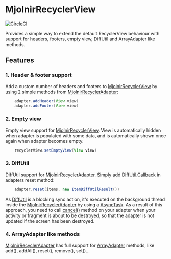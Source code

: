 MjolnirRecyclerView
==========

[![CircleCI](https://circleci.com/gh/infinum/MjolnirRecyclerView/tree/master.svg?style=svg&circle-token=d7d31554a2af2654f26885397e9dda150cc07428)](https://circleci.com/gh/infinum/MjolnirRecyclerView/tree/master)

Provides a simple way to extend the default RecyclerView behaviour with support for headers, footers, empty view, DiffUtil and ArrayAdapter like methods.

## Features

### 1. Header & footer support

Add a custom number of headers and footers to [MjolnirRecyclerView](https://github.com/infinum/MjolnirRecyclerView/blob/master/mjolnirrecyclerview/src/main/java/co/infinum/mjolnirrecyclerview/MjolnirRecyclerView.java) by using 2 simple methods from [MjolnirRecyclerAdapter](https://github.com/infinum/MjolnirRecyclerView/blob/master/mjolnirrecyclerview/src/main/java/co/infinum/mjolnirrecyclerview/MjolnirRecyclerAdapter.java):

```java
    adapter.addHeader(View view)
    adapter.addFooter(View view)
```    

### 2. Empty view

Empty view support for [MjolnirRecyclerView](https://github.com/infinum/MjolnirRecyclerView/blob/master/mjolnirrecyclerview/src/main/java/co/infinum/mjolnirrecyclerview/MjolnirRecyclerView.java). View is automatically hidden when adapter is populated with some data, and is automatically shown once again when adapter becomes empty.

```java
    recyclerView.setEmptyView(View view)
```  
 
 
### 3. DiffUtil

DiffUtil support for [MjolnirRecyclerAdapter](https://github.com/infinum/MjolnirRecyclerView/blob/master/mjolnirrecyclerview/src/main/java/co/infinum/mjolnirrecyclerview/MjolnirRecyclerAdapter.java). Simply add [DiffUtil.Callback](https://developer.android.com/reference/android/support/v7/util/DiffUtil.Callback.html) in adapters reset method:

```java
    adapter.reset(items, new ItemDiffUtilResult())
```    

As [DiffUtil](https://developer.android.com/reference/android/support/v7/util/DiffUtil.html) is a blocking sync action, it's executed on the background thread inside the  [MjolnirRecyclerAdapter](https://github.com/infinum/MjolnirRecyclerView/blob/master/mjolnirrecyclerview/src/main/java/co/infinum/mjolnirrecyclerview/MjolnirRecyclerAdapter.java) by using a [AsyncTask](https://developer.android.com/reference/android/os/AsyncTask.html). As a result of this approach, you need to call [cancel()](https://github.com/infinum/MjolnirRecyclerView/blob/master/mjolnirrecyclerview/src/main/java/co/infinum/mjolnirrecyclerview/MjolnirRecyclerAdapter.java#L126) method on your adapter when your activity or fragment is about to be destroyed, so that the adapter is not updated if the screen has been destroyed.

### 4. ArrayAdapter like methods

[MjolnirRecyclerAdapter](https://github.com/infinum/MjolnirRecyclerView/blob/master/mjolnirrecyclerview/src/main/java/co/infinum/mjolnirrecyclerview/MjolnirRecyclerAdapter.java) has full support for [ArrayAdapter](https://developer.android.com/reference/android/widget/ArrayAdapter.html) methods, like add(), addAll(), reset(), remove(), set()...
